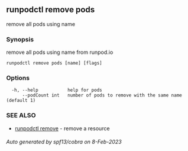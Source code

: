 ## runpodctl remove pods

remove all pods using name

### Synopsis

remove all pods using name from runpod.io

```
runpodctl remove pods [name] [flags]
```

### Options

```
  -h, --help           help for pods
      --podCount int   number of pods to remove with the same name (default 1)
```

### SEE ALSO

* [runpodctl remove](runpodctl_remove.md)	 - remove a resource

###### Auto generated by spf13/cobra on 8-Feb-2023
